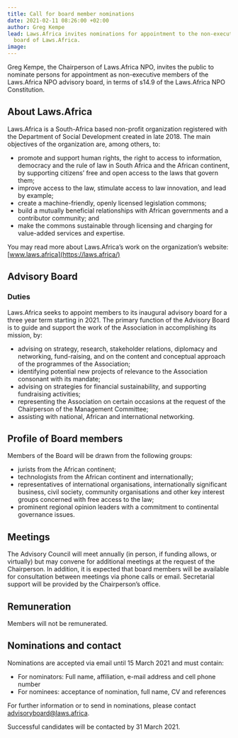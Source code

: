 ```yaml
---
title: Call for board member nominations
date: 2021-02-11 08:26:00 +02:00
author: Greg Kempe
lead: Laws.Africa invites nominations for appointment to the non-executive advisory
  board of Laws.Africa.
image: 
---
```


Greg Kempe, the Chairperson of Laws.Africa NPO, invites the public to nominate persons for appointment as non-executive members of the Laws.Africa NPO advisory board, in terms of s14.9 of the Laws.Africa NPO Constitution.

## About Laws.Africa

Laws.Africa is a South-Africa based non-profit organization registered with the Department of Social Development created in late 2018. The main objectives of the organization are, among others, to:

* promote and support human rights, the right to access to information, democracy and the rule of law in South Africa and the African continent, by supporting citizens’ free and open access to the laws that govern them;
* improve access to the law, stimulate access to law innovation, and lead by example;
* create a machine-friendly, openly licensed legislation commons;
* build a mutually beneficial relationships with African governments and a contributor community; and
* make the commons sustainable through licensing and charging for value-added services and expertise.

You may read more about Laws.Africa’s work on the organization’s website: [www.laws.africa](https://laws.africa/)

## Advisory Board

### Duties

Laws.Africa seeks to appoint members to its inaugural advisory board for a three year term starting in 2021.  The primary function of the Advisory Board is to guide and support the work of the Association in accomplishing its mission, by:

* advising on strategy, research, stakeholder relations, diplomacy and networking, fund-raising, and on the content and conceptual approach of the programmes of the Association;
* identifying potential new projects of relevance to the Association consonant with its mandate;
* advising on strategies for financial sustainability, and supporting fundraising activities;
* representing the Association on certain occasions at the request of the Chairperson of the Management Committee;
* assisting with national, African and international networking.

## Profile of Board members

Members of the Board will be drawn from the following groups:

* jurists from the African continent;
* technologists from the African continent and internationally;
* representatives of international organisations, internationally significant business, civil society, community organisations and other key interest groups concerned with free access to the law;
* prominent regional opinion leaders with a commitment to continental governance issues.

## Meetings

The Advisory Council will meet annually (in person, if funding allows, or virtually) but may convene for additional meetings at the request of the Chairperson. In addition, it is expected that board members will be available for consultation between meetings via phone calls or email. Secretarial support will be provided by the Chairperson’s office.

## Remuneration

Members will not be remunerated.

## Nominations and contact

Nominations are accepted via email until 15 March 2021  and must contain:

* For nominators: Full name, affiliation, e-mail address and cell phone number
* For nominees: acceptance of nomination, full name, CV and references

For further information or to send in nominations, please contact [advisoryboard@laws.africa](mailto:advisoryboard@laws.africa).

Successful candidates will be contacted by 31 March 2021.